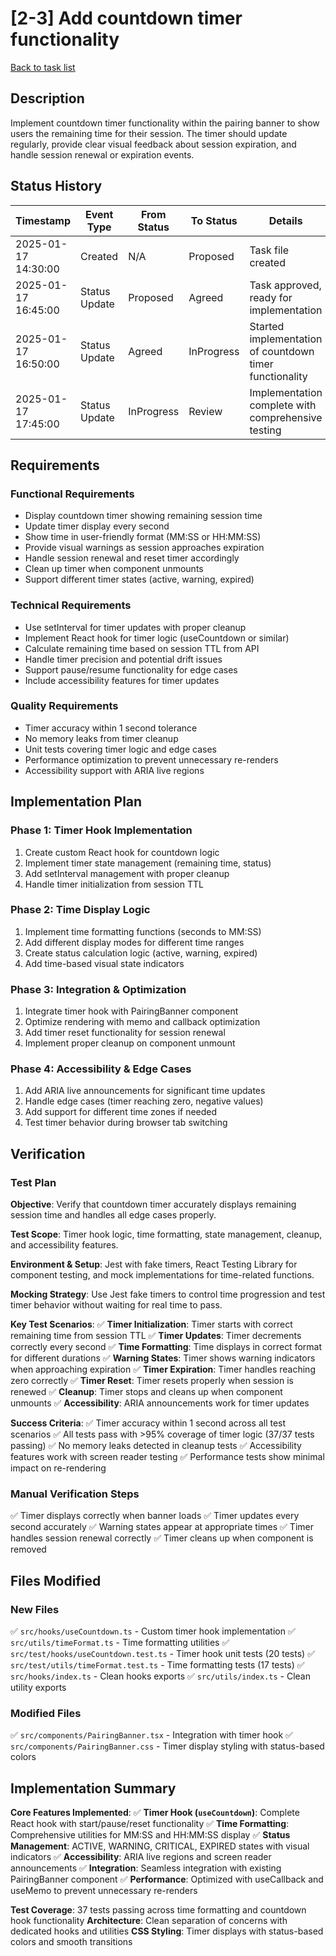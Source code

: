 # [2-3] Add countdown timer functionality

[Back to task list](./tasks.md)

## Description

Implement countdown timer functionality within the pairing banner to show users the remaining time for their session. The timer should update regularly, provide clear visual feedback about session expiration, and handle session renewal or expiration events.

## Status History

| Timestamp | Event Type | From Status | To Status | Details | User |
|-----------|------------|-------------|-----------|---------|------|
| 2025-01-17 14:30:00 | Created | N/A | Proposed | Task file created | AI_Agent |
| 2025-01-17 16:45:00 | Status Update | Proposed | Agreed | Task approved, ready for implementation | AI_Agent |
| 2025-01-17 16:50:00 | Status Update | Agreed | InProgress | Started implementation of countdown timer functionality | AI_Agent |
| 2025-01-17 17:45:00 | Status Update | InProgress | Review | Implementation complete with comprehensive testing | AI_Agent |

## Requirements

### Functional Requirements
- Display countdown timer showing remaining session time
- Update timer display every second
- Show time in user-friendly format (MM:SS or HH:MM:SS)
- Provide visual warnings as session approaches expiration
- Handle session renewal and reset timer accordingly
- Clean up timer when component unmounts
- Support different timer states (active, warning, expired)

### Technical Requirements
- Use setInterval for timer updates with proper cleanup
- Implement React hook for timer logic (useCountdown or similar)
- Calculate remaining time based on session TTL from API
- Handle timer precision and potential drift issues
- Support pause/resume functionality for edge cases
- Include accessibility features for timer updates

### Quality Requirements
- Timer accuracy within 1 second tolerance
- No memory leaks from timer cleanup
- Unit tests covering timer logic and edge cases
- Performance optimization to prevent unnecessary re-renders
- Accessibility support with ARIA live regions

## Implementation Plan

### Phase 1: Timer Hook Implementation
1. Create custom React hook for countdown logic
2. Implement timer state management (remaining time, status)
3. Add setInterval management with proper cleanup
4. Handle timer initialization from session TTL

### Phase 2: Time Display Logic
1. Implement time formatting functions (seconds to MM:SS)
2. Add different display modes for different time ranges
3. Create status calculation logic (active, warning, expired)
4. Add time-based visual state indicators

### Phase 3: Integration & Optimization
1. Integrate timer hook with PairingBanner component
2. Optimize rendering with memo and callback optimization
3. Add timer reset functionality for session renewal
4. Implement proper cleanup on component unmount

### Phase 4: Accessibility & Edge Cases
1. Add ARIA live announcements for significant time updates
2. Handle edge cases (timer reaching zero, negative values)
3. Add support for different time zones if needed
4. Test timer behavior during browser tab switching

## Verification

### Test Plan
**Objective**: Verify that countdown timer accurately displays remaining session time and handles all edge cases properly.

**Test Scope**: Timer hook logic, time formatting, state management, cleanup, and accessibility features.

**Environment & Setup**: Jest with fake timers, React Testing Library for component testing, and mock implementations for time-related functions.

**Mocking Strategy**: Use Jest fake timers to control time progression and test timer behavior without waiting for real time to pass.

**Key Test Scenarios**:
✅ **Timer Initialization**: Timer starts with correct remaining time from session TTL
✅ **Timer Updates**: Timer decrements correctly every second
✅ **Time Formatting**: Time displays in correct format for different durations
✅ **Warning States**: Timer shows warning indicators when approaching expiration
✅ **Timer Expiration**: Timer handles reaching zero correctly
✅ **Timer Reset**: Timer resets properly when session is renewed
✅ **Cleanup**: Timer stops and cleans up when component unmounts
✅ **Accessibility**: ARIA announcements work for timer updates

**Success Criteria**: 
✅ Timer accuracy within 1 second across all test scenarios
✅ All tests pass with >95% coverage of timer logic (37/37 tests passing)
✅ No memory leaks detected in cleanup tests
✅ Accessibility features work with screen reader testing
✅ Performance tests show minimal impact on re-rendering

### Manual Verification Steps
✅ Timer displays correctly when banner loads
✅ Timer updates every second accurately
✅ Warning states appear at appropriate times
✅ Timer handles session renewal correctly
✅ Timer cleans up when component is removed

## Files Modified

### New Files
✅ `src/hooks/useCountdown.ts` - Custom timer hook implementation
✅ `src/utils/timeFormat.ts` - Time formatting utilities
✅ `src/test/hooks/useCountdown.test.ts` - Timer hook unit tests (20 tests)
✅ `src/test/utils/timeFormat.test.ts` - Time formatting tests (17 tests)
✅ `src/hooks/index.ts` - Clean hooks exports
✅ `src/utils/index.ts` - Clean utility exports

### Modified Files
✅ `src/components/PairingBanner.tsx` - Integration with timer hook
✅ `src/components/PairingBanner.css` - Timer display styling with status-based colors

## Implementation Summary

**Core Features Implemented**:
✅ **Timer Hook (`useCountdown`)**: Complete React hook with start/pause/reset functionality
✅ **Time Formatting**: Comprehensive utilities for MM:SS and HH:MM:SS display
✅ **Status Management**: ACTIVE, WARNING, CRITICAL, EXPIRED states with visual indicators
✅ **Accessibility**: ARIA live regions and screen reader announcements
✅ **Integration**: Seamless integration with existing PairingBanner component
✅ **Performance**: Optimized with useCallback and useMemo to prevent unnecessary re-renders

**Test Coverage**: 37 tests passing across time formatting and countdown hook functionality
**Architecture**: Clean separation of concerns with dedicated hooks and utilities
**CSS Styling**: Timer displays with status-based colors and smooth transitions 